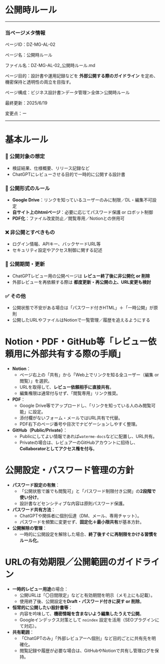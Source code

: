 # 公開時ルール

---

### 当ページメタ情報

ページID：DZ-MG-AL-02

ページ名：公開時ルール

ファイル名：DZ-MG-AL-02_公開時ルール.md

ページ目的：設計書や運用記録などを **外部公開する際のガイドライン** を定め、機密保持と透明性の両立を目指す。

ページ構成：ビジネス設計書＞データ管理＞全体＞公開時ルール

最終更新：2025/6/19

変更点：ー

---

# 基本ルール

### 📄 公開対象の想定

- 検証結果、仕様概要、リリース記録など
- ChatGPTにレビューさせる目的で一時的に公開する設計書

### 🔐 公開形式のルール

- **Google Drive**：リンクを知っているユーザーのみに制限／DL・編集不可設定
- **自サイト上のhtmlページ**：必要に応じてパスワード保護 or ロボット制御
- **PDF化**：ファイル改変防止／閲覧専用／Notionとの併用可

### ❌ 非公開とすべきもの

- ログイン情報、APIキー、バックヤードURL等
- セキュリティ設定やアクセス制御に関する記述

### 🔁 公開期間・更新

- ChatGPTレビュー用の公開ページは **レビュー終了後に非公開化 or 削除**
- 外部レビューを再依頼する際は **都度更新・再公開の上、URL変更も検討**

### ✅ その他

- 公開状態で不安がある場合は「パスワード付きHTML」＋「一時公開」が原則
- 公開したURLやファイルはNotionで一覧管理／履歴を追えるようにする

# Notion・PDF・GitHub等「レビュー依頼用に外部共有する際の手順」

- **Notion**：
    - ページ右上の「共有」から「Web上でリンクを知る全ユーザー（編集 or 閲覧）」を選択。
    - URLを取得して、**レビュー依頼相手に直接共有**。
    - 編集権限は通常付与せず、「閲覧専用」リンク推奨。
- **PDF**：
    - Google Drive等でアップロードし、「リンクを知っている人のみ閲覧可能」に設定。
    - 添付欄がないフォーム・メールではURL共有で代替。
    - PDF右下のページ番号や目次でナビゲーションしやすく整理。
- **GitHub（Public/Private）**：
    - Publicにしてよい情報であれば`waterme-docs`などに配置し、URL共有。
    - Privateの場合は、レビュアーのGitHubアカウントに招待し、**Collaboratorとしてアクセス権を付与**。

# 公開設定・パスワード管理の方針

- **パスワード設定の有無**：
    - 「公開状態で誰でも閲覧可」と「パスワード制限付き公開」の**2段階で使い分け**。
    - 設計書などセンシティブな内容は原則パスワード保護。
- **パスワード共有方法**：
    - ChatGPTや関係者に個別伝達（DM、メール、専用チャット）。
    - パスワードを頻繁に変更せず、**固定化＋最小限共有**が基本方針。
- **公開解除の管理**：
    - 一時的に公開設定を解除した場合、**終了後すぐに再制限をかける習慣をルール化**。

# URLの有効期限／公開範囲のガイドライン

- **一時的レビュー用途**の場合：
    - 公開URLは「〇日間限定」などと有効期間を明示（メモ上にも記載）。
    - 使用終了後、公開設定を**Draft・パスワード付きに戻す or 削除**。
- **恒常的に公開したい設計書等**：
    - 内容を吟味して、**機密情報を含まないよう編集したうえで公開**。
    - Googleインデックス対策として `noindex` 設定を活用（SEOプラグインにて対応）。
- **共有範囲**：
    - 「ChatGPTのみ」「外部レビュアーへ個別」など目的ごとに共有先を明確化。
    - 閲覧記録や履歴が必要な場合は、GitHubやNotionで共有し管理ログを保持。